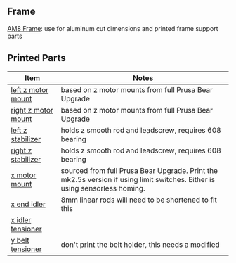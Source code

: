 ## Frame
[AM8 Frame](https://www.thingiverse.com/thing:2263216): use for aluminum cut dimensions and printed frame support parts

## Printed Parts

Item                                                   | Notes
-------------------------------------------------------|---------------
[left z motor mount](CAD/stl/z_motor_mount_left.stl)   | based on z motor mounts from full Prusa Bear Upgrade
[right z motor mount](CAD/stl/z_motor_mount_right.stl) | based on z motor mounts from full Prusa Bear Upgrade
[left z stabilizer](CAD/stl/z_stabilizer_left.stl)     | holds z smooth rod and leadscrew, requires 608 bearing
[right z stabilizer](CAD/stl/z_stabilizer_right.stl)   | holds z smooth rod and leadscrew, requires 608 bearing
[x motor mount](https://github.com/gregsaun/bear_extruder_and_x_axis/blob/master/printed_parts/stl/mk3s/x_end_motor.stl)| sourced from full Prusa Bear Upgrade. Print the mk2.5s version if using limit switches. Either is using sensorless homing.
[x end idler](https://github.com/gregsaun/bear_extruder_and_x_axis/blob/master/printed_parts/stl/common_to_all_versions/x_end_idler.stl)| 8mm linear rods will need to be shortened to fit this
[x idler tensioner](https://github.com/gregsaun/bear_extruder_and_x_axis/blob/master/printed_parts/stl/common_to_all_versions/x_end_idler_tensioner.stl)| 
[y belt tensioner](https://www.thingiverse.com/thing:3502543) | don't print the belt holder, this needs a modified